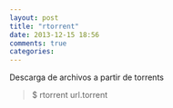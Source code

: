 ```yaml
---
layout: post
title: "rtorrent"
date: 2013-12-15 18:56
comments: true
categories: 
---
```

Descarga de archivos a partir de torrents

>$ rtorrent url.torrent

